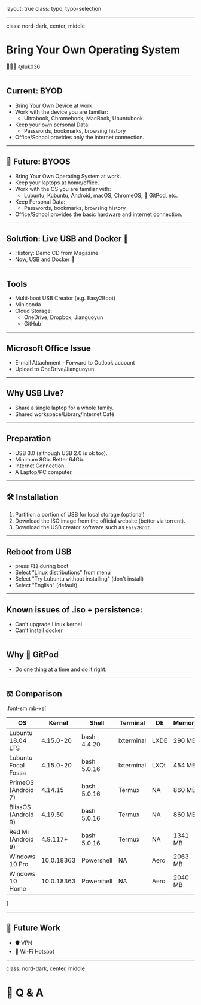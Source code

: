 layout: true
class: typo, typo-selection

---

class: nord-dark, center, middle

# Bring Your Own Operating System

👨🏻‍🏫 @luk036

---

## Current: BYOD

- Bring Your Own Device at work.
- Work with the device you are familiar:
  - Ultrabook, Chromebook, MacBook, Ubuntubook.
- Keep your own personal Data:
  - Passwords, bookmarks, browsing history
- Office/School provides only the internet connection.

---

## 🔮 Future: BYOOS

- Bring Your Own Operating System at work.
- Keep your laptops at home/office.
- Work with the OS you are familiar with:
  - Lubuntu, Kubuntu, Android, macOS, ChromeOS, 🍑 GitPod, etc.
- Keep Personal Data:
  - Passwords, bookmarks, browsing history
- Office/School provides the basic hardware and internet connection.

---

## Solution: Live USB and Docker 🐋

- History: Demo CD from Magazine
- Now, USB and Docker 🐋

---

## Tools

- Multi-boot USB Creator (e.g. Easy2Boot)
- Miniconda
- Cloud Storage:
  - OneDrive, Dropbox, Jianguoyun
  - GitHub

---

## Microsoft Office Issue

- E-mail Attachment - Forward to Outlook account
- Upload to OneDrive/Jianguoyun

---

## Why USB Live?

- Share a single laptop for a whole family.
- Shared workspace/Library/Internet Café

---

## Preparation

- USB 3.0 (although USB 2.0 is ok too).
- Minimum 8Gb. Better 64Gb.
- Internet Connection.
- A Laptop/PC computer.

---

## 🛠️ Installation

1.  Partition a portion of USB for local storage (optional)
2.  Download the ISO image from the official website (better via
    torrent).
3.  Download the USB creator software such as `Easy2Boot`.

---

## Reboot from USB

- press `F12` during boot
- Select "Linux distributions" from menu
- Select "Try Lubuntu without installing" (don't install)
- Select "English" (default)

---

## Known issues of .iso + persistence:

- Can't upgrade Linux kernel
- Can't install docker

---

## Why 🍑 GitPod

- Do one thing at a time and do it right.

---

## ⚖️ Comparison

.font-sm.mb-xs[

| OS                  | Kernel     | Shell       | Terminal   | DE   | Memory  |
| ------------------- | ---------- | ----------- | ---------- | ---- | ------- |
| Lubuntu 18.04 LTS   | 4.15.0-20  | bash 4.4.20 | lxterminal | LXDE | 290 MB  |
| Lubuntu Focal Fossa | 4.15.0-20  | bash 5.0.16 | lxterminal | LXQt | 454 MB  |
| PrimeOS (Android 7) | 4.14.15    | bash 5.0.16 | Termux     | NA   | 860 MB  |
| BlissOS (Android 9) | 4.19.50    | bash 5.0.16 | Termux     | NA   | 860 MB  |
| Red Mi (Android 9)  | 4.9.117+   | bash 5.0.16 | Termux     | NA   | 1341 MB |
| Windows 10 Pro      | 10.0.18363 | Powershell  | NA         | Aero | 2063 MB |
| Windows 10 Home     | 10.0.18363 | Powershell  | NA         | Aero | 2040 MB |

]

---

## 🔮 Future Work

- 🛡️ VPN
- 🛜 Wi-Fi Hotspot

---

class: nord-dark, center, middle

# 🙋 Q & A
